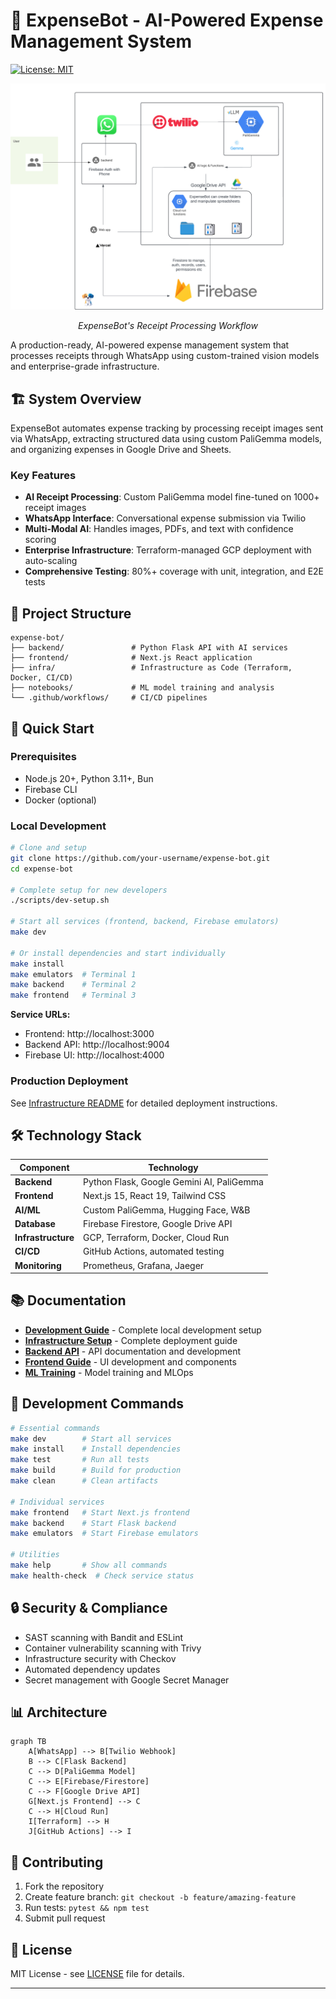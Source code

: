 # 🤖 ExpenseBot - AI-Powered Expense Management System

<!-- [![CI/CD Pipeline](https://github.com/babdulhakim2/expense-bot/actions/workflows/ci-cd.yml/badge.svg)](https://github.com/your-username/expense-bot/actions/workflows/ci-cd.yml) -->

[![License: MIT](https://img.shields.io/badge/License-MIT-yellow.svg)](https://opensource.org/licenses/MIT)

<div align="center">
  <img src="/frontend/public/Expense-bot.png" alt="ExpenseBot Process Flow" width="800"/>
  <p><em>ExpenseBot's Receipt Processing Workflow</em></p>
</div>

A production-ready, AI-powered expense management system that processes receipts through WhatsApp using custom-trained vision models and enterprise-grade infrastructure.

## 🏗️ System Overview

ExpenseBot automates expense tracking by processing receipt images sent via WhatsApp, extracting structured data using custom PaliGemma models, and organizing expenses in Google Drive and Sheets.

### Key Features

- **AI Receipt Processing**: Custom PaliGemma model fine-tuned on 1000+ receipt images
- **WhatsApp Interface**: Conversational expense submission via Twilio
- **Multi-Modal AI**: Handles images, PDFs, and text with confidence scoring
- **Enterprise Infrastructure**: Terraform-managed GCP deployment with auto-scaling
- **Comprehensive Testing**: 80%+ coverage with unit, integration, and E2E tests

## 📁 Project Structure

```
expense-bot/
├── backend/               # Python Flask API with AI services
├── frontend/              # Next.js React application
├── infra/                 # Infrastructure as Code (Terraform, Docker, CI/CD)
├── notebooks/             # ML model training and analysis
└── .github/workflows/     # CI/CD pipelines
```

## 🚀 Quick Start

### Prerequisites

- Node.js 20+, Python 3.11+, Bun
- Firebase CLI
- Docker (optional)

### Local Development

```bash
# Clone and setup
git clone https://github.com/your-username/expense-bot.git
cd expense-bot

# Complete setup for new developers
./scripts/dev-setup.sh

# Start all services (frontend, backend, Firebase emulators)
make dev

# Or install dependencies and start individually
make install
make emulators  # Terminal 1
make backend    # Terminal 2
make frontend   # Terminal 3
```

**Service URLs:**

- Frontend: http://localhost:3000
- Backend API: http://localhost:9004
- Firebase UI: http://localhost:4000

### Production Deployment

See [Infrastructure README](infra/README.md) for detailed deployment instructions.

## 🛠️ Technology Stack

| Component          | Technology                                |
| ------------------ | ----------------------------------------- |
| **Backend**        | Python Flask, Google Gemini AI, PaliGemma |
| **Frontend**       | Next.js 15, React 19, Tailwind CSS        |
| **AI/ML**          | Custom PaliGemma, Hugging Face, W&B       |
| **Database**       | Firebase Firestore, Google Drive API      |
| **Infrastructure** | GCP, Terraform, Docker, Cloud Run         |
| **CI/CD**          | GitHub Actions, automated testing         |
| **Monitoring**     | Prometheus, Grafana, Jaeger               |

## 📚 Documentation

- **[Development Guide](DEVELOPMENT.md)** - Complete local development setup
- **[Infrastructure Setup](infra/README.md)** - Complete deployment guide
- **[Backend API](backend/README.md)** - API documentation and development
- **[Frontend Guide](frontend/README.md)** - UI development and components
- **[ML Training](notebooks/README.md)** - Model training and MLOps

## 🧪 Development Commands

```bash
# Essential commands
make dev        # Start all services
make install    # Install dependencies
make test       # Run all tests
make build      # Build for production
make clean      # Clean artifacts

# Individual services
make frontend   # Start Next.js frontend
make backend    # Start Flask backend
make emulators  # Start Firebase emulators

# Utilities
make help       # Show all commands
make health-check  # Check service status
```

## 🔒 Security & Compliance

- SAST scanning with Bandit and ESLint
- Container vulnerability scanning with Trivy
- Infrastructure security with Checkov
- Automated dependency updates
- Secret management with Google Secret Manager

## 📊 Architecture

```mermaid
graph TB
    A[WhatsApp] --> B[Twilio Webhook]
    B --> C[Flask Backend]
    C --> D[PaliGemma Model]
    C --> E[Firebase/Firestore]
    C --> F[Google Drive API]
    G[Next.js Frontend] --> C
    C --> H[Cloud Run]
    I[Terraform] --> H
    J[GitHub Actions] --> I
```

## 🤝 Contributing

1. Fork the repository
2. Create feature branch: `git checkout -b feature/amazing-feature`
3. Run tests: `pytest && npm test`
4. Submit pull request

## 📄 License

MIT License - see [LICENSE](LICENSE) file for details.

---

